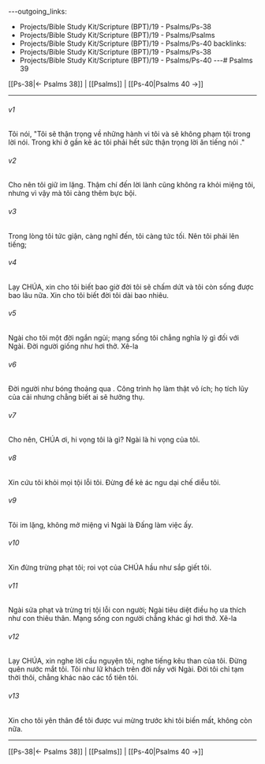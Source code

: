 ---outgoing_links:
  - Projects/Bible Study Kit/Scripture (BPT)/19 - Psalms/Ps-38
  - Projects/Bible Study Kit/Scripture (BPT)/19 - Psalms/Psalms
  - Projects/Bible Study Kit/Scripture (BPT)/19 - Psalms/Ps-40
backlinks:
  - Projects/Bible Study Kit/Scripture (BPT)/19 - Psalms/Ps-38
  - Projects/Bible Study Kit/Scripture (BPT)/19 - Psalms/Ps-40
---# Psalms 39

[[Ps-38|← Psalms 38]] | [[Psalms]] | [[Ps-40|Psalms 40 →]]
***



###### v1 
Tôi nói, "Tôi sẽ thận trọng về những hành vi tôi và sẽ không phạm tội trong lời nói. Trong khi ở gần kẻ ác tôi phải hết sức thận trọng lời ăn tiếng nói ." 

###### v2 
Cho nên tôi giữ im lặng. Thậm chí đến lời lành cũng không ra khỏi miệng tôi, nhưng vì vậy mà tôi càng thêm bực bội. 

###### v3 
Trong lòng tôi tức giận, càng nghĩ đến, tôi càng tức tối. Nên tôi phải lên tiếng; 

###### v4 
Lạy CHÚA, xin cho tôi biết bao giờ đời tôi sẽ chấm dứt và tôi còn sống được bao lâu nữa. Xin cho tôi biết đời tôi dài bao nhiêu. 

###### v5 
Ngài cho tôi một đời ngắn ngủi; mạng sống tôi chẳng nghĩa lý gì đối với Ngài. Đời người giống như hơi thở. Xê-la 

###### v6 
Đời người như bóng thoảng qua . Công trình họ làm thật vô ích; họ tích lũy của cải nhưng chẳng biết ai sẽ hưởng thụ. 

###### v7 
Cho nên, CHÚA ơi, hi vọng tôi là gì? Ngài là hi vọng của tôi. 

###### v8 
Xin cứu tôi khỏi mọi tội lỗi tôi. Đừng để kẻ ác ngu dại chế diễu tôi. 

###### v9 
Tôi im lặng, không mở miệng vì Ngài là Đấng làm việc ấy. 

###### v10 
Xin đừng trừng phạt tôi; roi vọt của CHÚA hầu như sắp giết tôi. 

###### v11 
Ngài sửa phạt và trừng trị tội lỗi con người; Ngài tiêu diệt điều họ ưa thích như con thiêu thân. Mạng sống con người chẳng khác gì hơi thở. Xê-la 

###### v12 
Lạy CHÚA, xin nghe lời cầu nguyện tôi, nghe tiếng kêu than của tôi. Đừng quên nước mắt tôi. Tôi như lữ khách trên đời nầy với Ngài. Đời tôi chỉ tạm thời thôi, chẳng khác nào các tổ tiên tôi. 

###### v13 
Xin cho tôi yên thân để tôi được vui mừng trước khi tôi biến mất, không còn nữa.

***
[[Ps-38|← Psalms 38]] | [[Psalms]] | [[Ps-40|Psalms 40 →]]
